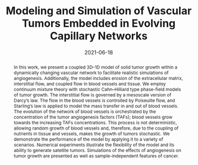 ---
title: "Modeling and Simulation of Vascular Tumors Embedded in Evolving Capillary Networks"

authors:
- "Marvin Fritz" 
- admin
- "Tobias Köppl"
- "J Tinsley Oden"
- "Andreas Wagner"
- "Barbara Wohlmuth"
author_notes:
- "Corresponding author"
date: "2021-06-18"
doi: "10.1016/j.cma.2021.113975"

# Schedule page publish date (NOT publication's date).
publishDate: "2025-01-01"

# Publication type.
publication_types: ["article-journal"]

# Publication name and optional abbreviated publication name.
publication: "*Computer Methods in Applied Mechanics and Engineering*"
publication_short: "CMAME"

abstract: "In this work, we present a coupled 3D–1D model of solid tumor growth within a dynamically changing vascular network to facilitate realistic simulations of angiogenesis. Additionally, the model includes erosion of the extracellular matrix, interstitial flow, and coupled flow in blood vessels and tissue. We employ continuum mixture theory with stochastic Cahn–Hilliard type phase-field models of tumor growth. The interstitial flow is governed by a mesoscale version of Darcy’s law. The flow in the blood vessels is controlled by Poiseuille flow, and Starling’s law is applied to model the mass transfer in and out of blood vessels. The evolution of the network of blood vessels is orchestrated by the concentration of the tumor angiogenesis factors (TAFs); blood vessels grow towards the increasing TAFs concentrations. This process is not deterministic, allowing random growth of blood vessels and, therefore, due to the coupling of nutrients in tissue and vessels, makes the growth of tumors stochastic. We demonstrate the performance of the model by applying it to a variety of scenarios. Numerical experiments illustrate the flexibility of the model and its ability to generate satellite tumors. Simulations of the effects of angiogenesis on tumor growth are presented as well as sample-independent features of cancer."

# Summary. An optional shortened abstract.
summary: ''

tags:
- Computational Oncology
- Mathematical Modeling
- Angiogenesis
- Multidimensional Models
featured: true

# links:
url_pdf: ''
url_code: ''
url_source: 'https://doi.org/10.1016/j.cma.2021.113975'
---